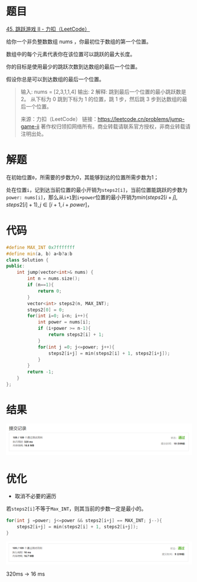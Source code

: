 # 题目

[45. 跳跃游戏 II - 力扣（LeetCode）](https://leetcode.cn/problems/jump-game-ii/submissions/)

给你一个非负整数数组 nums ，你最初位于数组的第一个位置。

数组中的每个元素代表你在该位置可以跳跃的最大长度。

你的目标是使用最少的跳跃次数到达数组的最后一个位置。

假设你总是可以到达数组的最后一个位置。

> 输入: nums = [2,3,1,1,4]
> 输出: 2
> 解释: 跳到最后一个位置的最小跳跃数是 2。
>      从下标为 0 跳到下标为 1 的位置，跳 1 步，然后跳 3 步到达数组的最后一个位置。
>
> 来源：力扣（LeetCode）
> 链接：https://leetcode.cn/problems/jump-game-ii
> 著作权归领扣网络所有。商业转载请联系官方授权，非商业转载请注明出处。

# 解题

在初始位置`0`，所需要的步数为0，其能够到达的位置所需步数为1；

处在位置`i`，记到达当前位置的最小开销为`steps2[i]`，当前位置能跳跃的步数为`power: nums[i]`，那么从`i+1`到`i+power`位置的最小开销为$min(steps2[i+j], steps2[i]+1),j\in[i+1,i+power]$，

# 代码

```c++
#define MAX_INT 0x7fffffff
#define min(a, b) a<b?a:b
class Solution {
public:
    int jump(vector<int>& nums) {
        int n = nums.size();
        if (n==1){
            return 0;
        }
        vector<int> steps2(n, MAX_INT);
        steps2[0] = 0;
        for(int i=0; i<n; i++){
            int power = nums[i];
            if (i+power >= n-1){
                return steps2[i] + 1;
            }
            for(int j =0; j<=power; j++){
                steps2[i+j] = min(steps2[i] + 1, steps2[i+j]);
            }
        }
        return -1;
    }
};
```

# 结果

![image-20220816112100181](assets/image-20220816112100181.png)

# 优化

- 取消不必要的遍历

若`steps2[i]`不等于`Max_INT`，则其当前的步数一定是最小的。

```c++
for(int j =power; j<=power && steps2[i+j] == MAX_INT; j--){
	steps2[i+j] = min(steps2[i] + 1, steps2[i+j]);
}
```

![image-20220816112111159](assets/image-20220816112111159.png)

320ms -> 16 ms